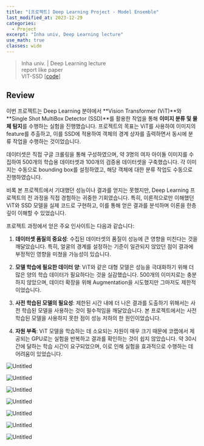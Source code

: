 ```yaml
---
title: "[프로젝트] Deep Learning Project - Model Ensemble"
last_modified_at: 2023-12-29
categories:
  - Project
excerpt: "Inha univ, Deep Learning lecture"
use_math: true
classes: wide
---
```


<style>
    .boxed {
        border: 2px solid #000;
        padding: 10px;
        display: inline-block;
        margin: 10px;
    }
</style>

> Inha univ.  |  Deep Learning lecture  
report like paper  
VIT-SSD  [[code](https://github.com/hytric/vit-ssd)]
> 

## Review

이번 프로젝트는 Deep Learning 분야에서 **Vision Transformer (ViT)**와 **Single Shot MultiBox Detector (SSD)**를 활용한 작업을 통해 **이미지 분류 및 물체 탐지**를 수행하는 실험을 진행했습니다. 프로젝트의 목표는 ViT를 사용하여 이미지의 feature를 추출하고, 이를 SSD에 적용하여 객체의 경계 상자를 출력하면서 동시에 분류 작업을 수행하는 것이었습니다.  

데이터셋은 직접 구글 크롤링을 통해 구성하였으며, 약 3명의 여자 아이돌 이미지를 수집하여 500개의 학습용 데이터셋과 100개의 검증용 데이터셋을 구축했습니다. 각 이미지는 수동으로 bounding box를 설정하였고, 해당 객체에 대한 분류 작업도 수동으로 진행하였습니다.

비록 본 프로젝트에서 기대했던 성능이나 결과를 얻지는 못했지만, Deep Learning 프로젝트의 전 과정을 직접 경험하는 귀중한 기회였습니다. 특히, 이론적으로만 이해했던 ViT와 SSD 모델을 실제 코드로 구현하고, 이를 통해 얻은 결과를 분석하며 이론을 한층 깊이 이해할 수 있었습니다.

프로젝트 과정에서 얻은 주요 인사이트는 다음과 같습니다:

1. **데이터셋 품질의 중요성**: 수집된 데이터셋의 품질이 성능에 큰 영향을 미친다는 것을 깨달았습니다. 특히, 얼굴의 경계를 설정하는 기준이 일관되지 않았던 점이 결과에 부정적인 영향을 미쳤을 가능성이 있습니다.

2. **모델 학습에 필요한 데이터 양**: ViT와 같은 대형 모델은 성능을 극대화하기 위해 더 많은 양의 학습 데이터가 필요하다는 것을 실감했습니다. 500개의 이미지로는 충분하지 않았으며, 데이터 확장을 위해 Augmentation을 시도했지만 그마저도 제한적이었습니다.

3. **사전 학습된 모델의 필요성**: 제한된 시간 내에 더 나은 결과를 도출하기 위해서는 사전 학습된 모델을 사용하는 것이 필수적임을 깨달았습니다. 본 프로젝트에서는 사전 학습된 모델을 사용하지 못한 점이 성능 저하의 한 원인이었습니다.

4. **자원 부족**: ViT 모델을 학습하는 데 소요되는 자원이 매우 크기 때문에 코랩에서 제공되는 GPU로는 실험을 반복하고 결과를 확인하는 것이 쉽지 않았습니다. 약 30시간에 달하는 학습 시간이 요구되었으며, 이로 인해 실험을 효과적으로 수행하는 데 어려움이 있었습니다.


![Untitled](/assets/Images/2023-10-29-DL-Ensemble/1.jpg)

![Untitled](/assets/Images/2023-10-29-DL-Ensemble/2.jpg)

![Untitled](/assets/Images/2023-10-29-DL-Ensemble/3.jpg)

![Untitled](/assets/Images/2023-10-29-DL-Ensemble/4.jpg)

![Untitled](/assets/Images/2023-10-29-DL-Ensemble/5.jpg)

![Untitled](/assets/Images/2023-10-29-DL-Ensemble/6.jpg)

![Untitled](/assets/Images/2023-10-29-DL-Ensemble/7.jpg)